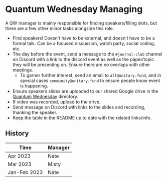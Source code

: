 # Quantum Wednesday Managing

A QW manager is mainly responsible for finding speakers/filling slots, but there are a few other minor tasks alongside this role.

- Find speakers! Doesn't have to be external, and doesn't have to be a formal talk. Can be a focused discussion, watch party, social coding, etc.
- The day before the event, send a message to the `#journal-club` channel on Discord with a link to the discord event as well as the paper/topic they will be presenting on. Ensure there are no overlaps with other meetings.
  - To garner further interest, send an email to `all@unitary.fund`, and in special cases `community@unitary.fund` to ensure people know event is happening.
- Ensure speakers slides are uploaded to our shared Google drive in the [Quantum Wednesday](https://drive.google.com/drive/folders/1ZpHoh2BFf0QpV6E_VvAZa4P0TzTTT_lF?usp=sharing) directory.
- If video was recorded, upload to the drive.
- Send message on Discord with links to the slides and recording, thanking the speaker.
- Keep the table in the README up to date with the related links/info.


## History

| Time         | Manager |
| ------------ | ------- |
| Apr 2023     | Nate    |
| Mar 2023     | Misty   |
| Jan-Feb 2023 | Nate    |
